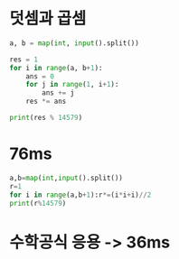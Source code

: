 # 덧셈과 곱셈

```python
a, b = map(int, input().split())

res = 1
for i in range(a, b+1):
    ans = 0
    for j in range(1, i+1):
        ans += j
    res *= ans

print(res % 14579)
```

# 76ms

```python
a,b=map(int,input().split())
r=1
for i in range(a,b+1):r*=(i*i+i)//2
print(r%14579)
```

# 수학공식 응용 -> 36ms
